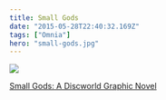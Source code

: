 ```yaml
---
title: Small Gods
date: "2015-05-28T22:40:32.169Z"
tags: ["Omnia"]
hero: "small-gods.jpg"
---
```


<a target="_blank"  href="https://www.amazon.com/gp/product/0857522965/ref=as_li_tl?ie=UTF8&camp=1789&creative=9325&creativeASIN=0857522965&linkCode=as2&tag=onionblossom-20&linkId=eeeb5797a6d2be81c4083d6d87cdd439"><img border="0" src="//ws-na.amazon-adsystem.com/widgets/q?_encoding=UTF8&MarketPlace=US&ASIN=0857522965&ServiceVersion=20070822&ID=AsinImage&WS=1&Format=_SL250_&tag=onionblossom-20" ></a><img src="//ir-na.amazon-adsystem.com/e/ir?t=onionblossom-20&l=am2&o=1&a=0857522965" width="1" height="1" border="0" alt="" style="border:none !important; margin:0px !important;" />

<a target="_blank" href="https://www.amazon.com/gp/product/0857522965/ref=as_li_tl?ie=UTF8&camp=1789&creative=9325&creativeASIN=0857522965&linkCode=as2&tag=onionblossom-20&linkId=7b115e8873355dbc430b3f679e33a7a4">Small Gods: A Discworld Graphic Novel</a><img src="//ir-na.amazon-adsystem.com/e/ir?t=onionblossom-20&l=am2&o=1&a=0857522965" width="1" height="1" border="0" alt="" style="border:none !important; margin:0px !important;" />
